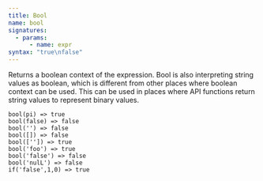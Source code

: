 ```yaml
---
title: Bool
name: bool
signatures:
  - params:
      - name: expr
syntax: "true\nfalse"
---
```


Returns a boolean context of the expression. Bool is also interpreting string
values as boolean, which is different from other places where boolean context
can be used. This can be used in places where API functions return string values
to represent binary values.

```scarpet
bool(pi) => true
bool(false) => false
bool('') => false
bool([]) => false
bool(['']) => true
bool('foo') => true
bool('false') => false
bool('nulL') => false
if('false',1,0) => true
```
